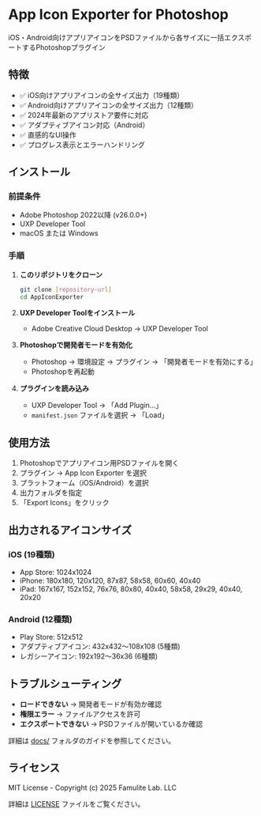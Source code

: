 # App Icon Exporter for Photoshop

iOS・Android向けアプリアイコンをPSDファイルから各サイズに一括エクスポートするPhotoshopプラグイン

## 特徴

- ✅ iOS向けアプリアイコンの全サイズ出力（19種類）
- ✅ Android向けアプリアイコンの全サイズ出力（12種類）
- ✅ 2024年最新のアプリストア要件に対応
- ✅ アダプティブアイコン対応（Android）
- ✅ 直感的なUI操作
- ✅ プログレス表示とエラーハンドリング

## インストール

### 前提条件
- Adobe Photoshop 2022以降 (v26.0.0+)
- UXP Developer Tool
- macOS または Windows

### 手順

1. **このリポジトリをクローン**
   ```bash
   git clone [repository-url]
   cd AppIconExporter
   ```

2. **UXP Developer Toolをインストール**
   - Adobe Creative Cloud Desktop → UXP Developer Tool

3. **Photoshopで開発者モードを有効化**
   - Photoshop → 環境設定 → プラグイン → 「開発者モードを有効にする」
   - Photoshopを再起動

4. **プラグインを読み込み**
   - UXP Developer Tool → 「Add Plugin...」
   - `manifest.json` ファイルを選択 → 「Load」

## 使用方法

1. Photoshopでアプリアイコン用PSDファイルを開く
2. プラグイン → App Icon Exporter を選択
3. プラットフォーム（iOS/Android）を選択
4. 出力フォルダを指定
5. 「Export Icons」をクリック

## 出力されるアイコンサイズ

### iOS (19種類)
- App Store: 1024x1024
- iPhone: 180x180, 120x120, 87x87, 58x58, 60x60, 40x40
- iPad: 167x167, 152x152, 76x76, 80x80, 40x40, 58x58, 29x29, 40x40, 20x20

### Android (12種類)
- Play Store: 512x512
- アダプティブアイコン: 432x432〜108x108 (5種類)
- レガシーアイコン: 192x192〜36x36 (6種類)

## トラブルシューティング

- **ロードできない** → 開発者モードが有効か確認
- **権限エラー** → ファイルアクセスを許可
- **エクスポートできない** → PSDファイルが開いているか確認

詳細は [docs/](docs/) フォルダのガイドを参照してください。

## ライセンス

MIT License - Copyright (c) 2025 Famulite Lab. LLC

詳細は [LICENSE](LICENSE) ファイルをご覧ください。
